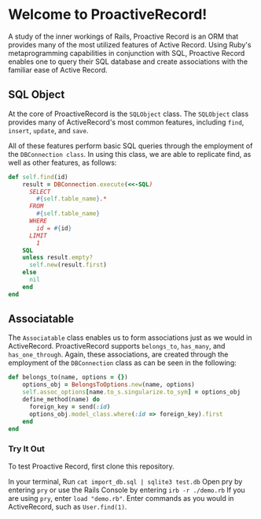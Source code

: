 # Welcome to ProactiveRecord!

A study of the inner workings of Rails, Proactive Record is an ORM that provides many of the most utilized features of Active Record. Using Ruby's metaprogramming capabilities in conjunction with SQL, Proactive Record enables one to query their SQL database and create associations with the familiar ease of Active Record.

## SQL Object

At the core of ProactiveRecord is the ```SQLObject``` class. The ```SQLObject``` class provides many of ActiveRecord's most common features, including ```find```, ```insert```, ```update```, and ```save```.

All of these features perform basic SQL queries through the employment of the ```DBConnection class```. In using this class, we are able to replicate find, as well as other features, as follows:

```ruby
def self.find(id)
    result = DBConnection.execute(<<-SQL)
      SELECT
        #{self.table_name}.*
      FROM
        #{self.table_name}
      WHERE
        id = #{id}
      LIMIT
        1
    SQL
    unless result.empty?
      self.new(result.first)
    else
      nil
    end
end
```

## Associatable

The ```Associatable``` class enables us to form associations just as we would in ActiveRecord. ProactiveRecord supports ```belongs_to```, ```has_many```, and ```has_one_through```. Again, these associations, are created through the employment of the ```DBConnection``` class as can be seen in the following:

```ruby
def belongs_to(name, options = {})
    options_obj = BelongsToOptions.new(name, options)
    self.assoc_options[name.to_s.singularize.to_sym] = options_obj
    define_method(name) do
      foreign_key = send(:id)
      options_obj.model_class.where(:id => foreign_key).first
    end
end
```

### Try It Out

To test Proactive Record, first clone this repository.

In your terminal,
    Run ```cat import_db.sql | sqlite3 test.db```
    Open pry by entering ```pry``` or use the Rails Console by entering ```irb -r ./demo.rb```
        If you are using ```pry```, enter ```load "demo.rb"```.
    Enter commands as you would in ActiveRecord, such as ```User.find(1)```.
    
    

